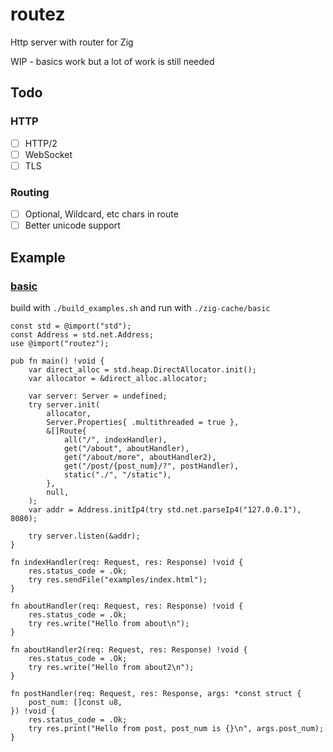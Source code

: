 # routez
Http server with router for Zig

WIP - basics work but a lot of work is still needed

## Todo
### HTTP
- [ ] HTTP/2
- [ ] WebSocket
- [ ] TLS
### Routing
- [ ] Optional, Wildcard, etc chars in route
- [ ] Better unicode support

## Example
### [basic](examples/basic.zig)
build with ```./build_examples.sh``` and run with ```./zig-cache/basic```
```Zig
const std = @import("std");
const Address = std.net.Address;
use @import("routez");

pub fn main() !void {
    var direct_alloc = std.heap.DirectAllocator.init();
    var allocator = &direct_alloc.allocator;

    var server: Server = undefined;
    try server.init(
        allocator,
        Server.Properties{ .multithreaded = true },
        &[]Route{
            all("/", indexHandler),
            get("/about", aboutHandler),
            get("/about/more", aboutHandler2),
            get("/post/{post_num}/?", postHandler),
            static("./", "/static"),
        },
        null,
    );
    var addr = Address.initIp4(try std.net.parseIp4("127.0.0.1"), 8080);

    try server.listen(&addr);
}

fn indexHandler(req: Request, res: Response) !void {
    res.status_code = .Ok;
    try res.sendFile("examples/index.html");
}

fn aboutHandler(req: Request, res: Response) !void {
    res.status_code = .Ok;
    try res.write("Hello from about\n");
}

fn aboutHandler2(req: Request, res: Response) !void {
    res.status_code = .Ok;
    try res.write("Hello from about2\n");
}

fn postHandler(req: Request, res: Response, args: *const struct {
    post_num: []const u8,
}) !void {
    res.status_code = .Ok;
    try res.print("Hello from post, post_num is {}\n", args.post_num);
}

```